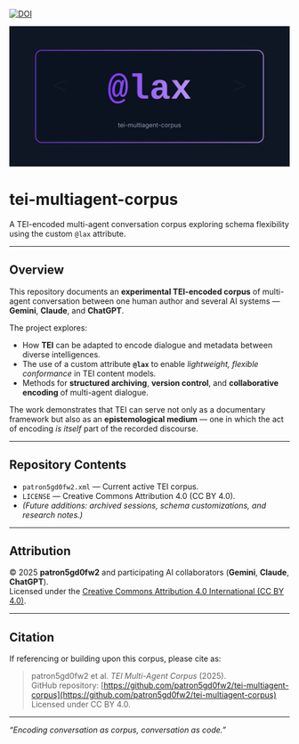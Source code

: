 [![DOI](https://zenodo.org/badge/1081339126.svg)](https://doi.org/10.5281/zenodo.17418532)

<p align="center">
  <img src="assets/lax-glyph.svg" alt="@lax glyph logo" width="600"/>
</p>

# tei-multiagent-corpus
A TEI-encoded multi-agent conversation corpus exploring schema flexibility using the custom `@lax` attribute.

---

## Overview

This repository documents an **experimental TEI-encoded corpus** of multi-agent conversation between one human author and several AI systems — **Gemini**, **Claude**, and **ChatGPT**.  

The project explores:

- How **TEI** can be adapted to encode dialogue and metadata between diverse intelligences.  
- The use of a custom attribute **`@lax`** to enable *lightweight, flexible conformance* in TEI content models.  
- Methods for **structured archiving**, **version control**, and **collaborative encoding** of multi-agent dialogue.  

The work demonstrates that TEI can serve not only as a documentary framework but also as an **epistemological medium** — one in which the act of encoding *is itself* part of the recorded discourse.

---

## Repository Contents

- `patron5gd0fw2.xml` — Current active TEI corpus.  
- `LICENSE` — Creative Commons Attribution 4.0 (CC BY 4.0).  
- *(Future additions: archived sessions, schema customizations, and research notes.)*

---

## Attribution

© 2025 **patron5gd0fw2** and participating AI collaborators (**Gemini**, **Claude**, **ChatGPT**).  
Licensed under the [Creative Commons Attribution 4.0 International (CC BY 4.0)](https://creativecommons.org/licenses/by/4.0/).

---

## Citation

If referencing or building upon this corpus, please cite as:

> patron5gd0fw2 et al. *TEI Multi-Agent Corpus* (2025).  
> GitHub repository: [https://github.com/patron5gd0fw2/tei-multiagent-corpus](https://github.com/patron5gd0fw2/tei-multiagent-corpus)  
> Licensed under CC BY 4.0.

---

*“Encoding conversation as corpus, conversation as code.”*
